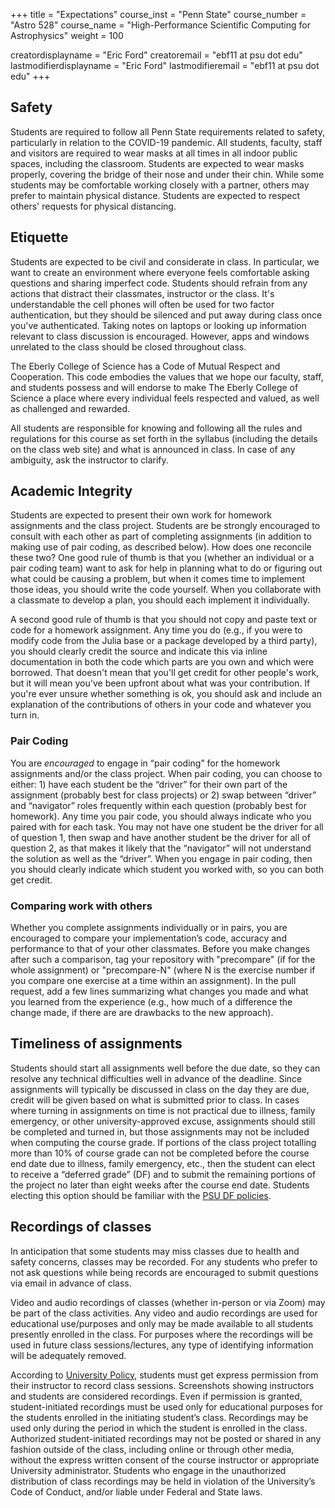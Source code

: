 +++
title = "Expectations"
course_inst = "Penn State"
course_number = "Astro 528"
course_name = "High-Performance Scientific Computing for Astrophysics"
weight = 100

creatordisplayname = "Eric Ford"
creatoremail = "ebf11 at psu dot edu"
lastmodifierdisplayname = "Eric Ford"
lastmodifieremail = "ebf11 at psu dot edu"
+++

## Safety
Students are required to follow all Penn State requirements related to safety, particularly in relation to the COVID-19 pandemic.  All students, faculty, staff and visitors are required to wear masks at all times in all indoor public spaces, including the classroom.  Students are expected to wear masks properly, covering the bridge of their nose and under their chin.  While some students may be comfortable working closely with a partner, others may prefer to maintain physical distance.  Students are expected to respect others' requests for physical distancing.  

## Etiquette
Students are expected to be civil and considerate in class.  In particular, we want to create an environment where everyone feels comfortable asking questions and sharing imperfect code.  Students should refrain from any actions that distract their classmates, instructor or the class.  It's understandable the cell phones will often be used for two factor authentication, but they should be silenced and put away during class once you've authenticated.  Taking notes on laptops or looking up information relevant to class discussion is encouraged.  However, apps and windows unrelated to the class should be closed throughout class.

The Eberly College of Science has a Code of Mutual Respect and Cooperation.  This code embodies the values that we hope our faculty, staff, and students possess and will endorse to make The Eberly College of Science a place where every individual feels respected and valued, as well as challenged and rewarded.

All students are responsible for knowing and following all the rules and regulations for this course as set forth in the syllabus (including the details on the class web site) and what is announced in class.  In case of any ambiguity, ask the instructor to clarify.

<!-- 
## Ethics and Honorable Behavior
All Penn State, Eberly College of Science, and Astronomy Department policies regarding ethics and honorable behavior apply to this course. These can be found at:
- http://www.psu.edu/ufs/policies/47-00.html#49-20
- http://www.science.psu.edu/academic/Integrity/Policy.html
- http://www.astro.psu.edu/deptinfo/Astropolicy.html

-->

## Academic Integrity 
Students are expected to present their own work for homework assignments and the class project.  Students are be strongly encouraged to consult with each other as part of completing assignments (in addition to making use of pair coding, as described below).  How does one reconcile these two?  One good rule of thumb is that you (whether an individual or a pair coding team) want to ask for help in planning what to do or figuring out what could be causing a problem, but when it comes time to implement those ideas, you should write the code yourself.  When you collaborate with a classmate to develop a plan, you should each implement it individually.  

A second good rule of thumb is that you should not copy and paste text or code for a homework assignment.  Any time you do (e.g., if you were to modify code from the Julia base or a package developed by a third party), you should clearly credit the source and indicate this via inline documentation in both the code which parts are you own and which were borrowed.  That doesn't mean that you'll get credit for other people's work, but it will mean you've been upfront about what was your contribution.  If you're ever unsure whether something is ok, you should ask and include an explanation of the contributions of others in your code and whatever you turn in.

### Pair Coding
You are _encouraged_ to engage in “pair coding” for the homework assignments and/or the class project.  When pair coding, you can choose to either: 1) have each student be the “driver” for their own part of the assignment (probably best for class projects) or 2) swap between “driver” and “navigator” roles frequently within each question (probably best for homework).  Any time you pair code, you should always indicate who you paired with for each task.  You may not have one student be the driver for all of question 1, then swap and have another student be the driver for all of question 2, as that makes it likely that the “navigator” will not understand the solution as well as the “driver”. When you engage in pair coding, then you should clearly indicate which student you worked with, so you can both get credit.

### Comparing work with others
Whether you complete assignments individually or in pairs, you are encouraged to compare your implementation’s code, accuracy and performance to that of your other classmates.  Before you make changes after such a comparison, tag your repository with "precompare" (if for the whole assignment) or "precompare-N" (where N is the exercise number if you compare one exercise at a time within an assignment).  In the pull request, add a few lines summarizing what changes you made and what you learned from the experience (e.g., how much of a difference the change made, if there are are drawbacks to the new approach).

## Timeliness of assignments
Students should start all assignments well before the due date, so they can resolve any technical difficulties well in advance of the deadline.  Since assignments will typically be discussed in class on the day they are due, credit will be given based on what is submitted prior to class.  In cases where turning in assignments on time is not practical due to illness, family emergency, or other university-approved excuse, assignments should still be completed and turned in, but those assignments may not be included when computing the course grade.  If portions of the class project totalling more than 10% of course grade can not be completed before the course end date due to illness, family emergency, etc., then the student can elect to receive a “deferred grade” (DF) and to submit the remaining portions of the project no later than eight weeks after the course end date.  Students electing this option should be familiar with the [PSU DF policies](http://handbook.psu.edu/content/deferred-grade).


## Recordings of classes
In anticipation that some students may miss classes due to health and safety concerns, classes may be recorded.  For any students who prefer to not ask questions while being records are encouraged to submit questions via email in advance of class.  

Video and audio recordings of classes (whether in-person or via Zoom) may be part of the class activities. Any video and audio recordings are used for educational use/purposes and only may be made available to all students presently enrolled in the class. For purposes where the recordings will be used in future class sessions/lectures, any type of identifying information will be adequately removed.

According to [University Policy](https://policy.psu.edu/policies/ad40), students must get express permission from their instructor to record class sessions. Screenshots showing instructors and students are considered recordings. Even if permission is granted, student-initiated recordings must be used only for educational purposes for the students enrolled in the initiating student’s class. Recordings may be used only during the period in which the student is enrolled in the class. Authorized student-initiated recordings may not be posted or shared in any fashion outside of the class, including online or through other media, without the express written consent of the course instructor or appropriate University administrator. Students who engage in the unauthorized distribution of class recordings may be held in violation of the University’s Code of Conduct, and/or liable under Federal and State laws.

